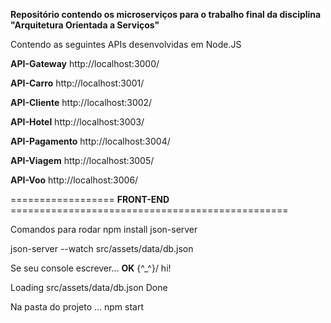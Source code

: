 **Repositório contendo os microserviços para o trabalho final da disciplina "Arquitetura Orientada a Serviços"**

Contendo as seguintes APIs desenvolvidas em Node.JS

**API-Gateway** http://localhost:3000/

**API-Carro** http://localhost:3001/

**API-Cliente** http://localhost:3002/

**API-Hotel** http://localhost:3003/

**API-Pagamento** http://localhost:3004/

**API-Viagem** http://localhost:3005/

**API-Voo** http://localhost:3006/

================== **FRONT-END** ================================================

Comandos para rodar
npm install json-server

json-server --watch src/assets/data/db.json

Se seu console escrever... **OK**
\{^_^}/ hi!

  Loading src/assets/data/db.json
  Done


Na pasta do projeto ...
npm start

